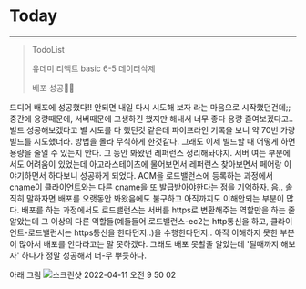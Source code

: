# Today
--------------
> TodoList
> 
> 유데미 리액트 basic 6-5 데이터삭제
> 
> 배포 성공🚀🚀

드디어 배포에 성공했다!! 안되면 내일 다시 시도해 보자 라는 마음으로 시작했던건데;; 중간에 용량때문에, 서버때문에 고생하긴 했지만 해내서 너무 좋다
용량 줄여보겠다고.. 빌드 성공해보겠다고 별 시도를 다 했던것 같은데 파이프라인 기록을 보니 약 70번 가량 빌드를 시도했더라. 방법을 몰라 무식하게 한것같다.
그래도 이제 빌드할 때 어떻게 하면 용량을 줄일 수 있는지 안다. 그 동안 봐왔던 레퍼런스 정리해놔야지. 
 서버 여는 부분에서도 어려움이 있었는데 아고라스테이츠에 물어보면서 레퍼런스 찾아보면서 페어랑 이야기하면서 하다보니 성공하게 되었다. ACM을 로드밸런스에 등록하는 과정에서
 cname이 클라이언트와는 다른 cname을 또 발급받아야한다는 점을 기억하자. 
 음.. 솔직히 말하자면 배포를 오랫동안 봐왔음에도 불구하고 아직까지도 이해안되는 부분이 많다. 배포를 하는 과정에서도
 로드밸런스는 서버를 https로 변환해주는 역할만을 하는 줄 알았는데 그 이상의 다른 역할들(예들들어 로드밸런스-ec2는 http통신을 하고, 클라이언트-로드밸런서는 https통신을 한다던지..)을 수행한다던지.. 
 아직 이해하지 못한 부분이 많아서 배포를 안다라고는 말 못하겠다. 그래도 배포 못할줄 알았는데 '될때까지 해보자' 하다가 정말 성공해서 너-무 뿌듯하다. 

 아래 그림 
 ![스크린샷 2022-04-11 오전 9 50 02](https://user-images.githubusercontent.com/80194405/162648130-cbd6e0d1-27a5-4164-b9d6-373ea51ce416.jpg)



